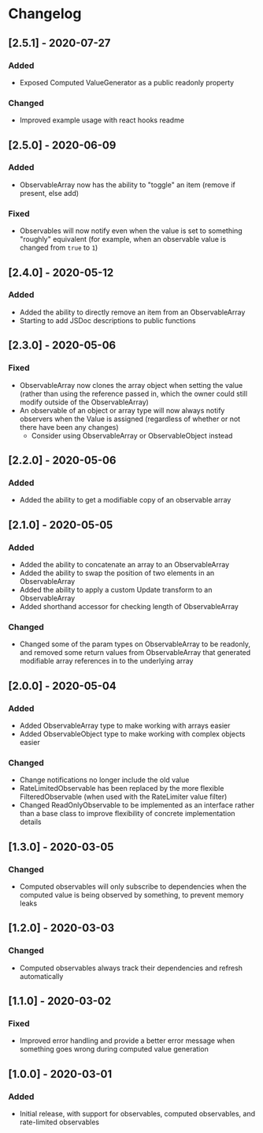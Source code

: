 # Changelog

## [2.5.1] - 2020-07-27
### Added
* Exposed Computed ValueGenerator as a public readonly property
### Changed
* Improved example usage with react hooks readme

## [2.5.0] - 2020-06-09
### Added
* ObservableArray now has the ability to "toggle" an item (remove if present, else add)
### Fixed
* Observables will now notify even when the value is set to something "roughly" equivalent (for example, when an observable value is changed from `true` to `1`)

## [2.4.0] - 2020-05-12
### Added
* Added the ability to directly remove an item from an ObservableArray
* Starting to add JSDoc descriptions to public functions

## [2.3.0] - 2020-05-06
### Fixed
* ObservableArray now clones the array object when setting the value (rather than using the reference passed in, which the owner could still modify outside of the ObservableArray)
* An observable of an object or array type will now always notify observers when the Value is assigned (regardless of whether or not there have been any changes)
  * Consider using ObservableArray or ObservableObject instead

## [2.2.0] - 2020-05-06
### Added
* Added the ability to get a modifiable copy of an observable array

## [2.1.0] - 2020-05-05
### Added
* Added the ability to concatenate an array to an ObservableArray
* Added the ability to swap the position of two elements in an ObservableArray
* Added the ability to apply a custom Update transform to an ObservableArray
* Added shorthand accessor for checking length of ObservableArray
### Changed
* Changed some of the param types on ObservableArray to be readonly, and removed some return values from ObservableArray that generated modifiable array references in to the underlying array

## [2.0.0] - 2020-05-04
### Added
* Added ObservableArray type to make working with arrays easier
* Added ObservableObject type to make working with complex objects easier
### Changed
* Change notifications no longer include the old value
* RateLimitedObservable has been replaced by the more flexible FilteredObservable (when used with the RateLimiter value filter)
* Changed ReadOnlyObservable to be implemented as an interface rather than a base class to improve flexibility of concrete implementation details

## [1.3.0] - 2020-03-05
### Changed
* Computed observables will only subscribe to dependencies when the computed value is being observed by something, to prevent memory leaks

## [1.2.0] - 2020-03-03
### Changed
* Computed observables always track their dependencies and refresh automatically

## [1.1.0] - 2020-03-02
### Fixed
* Improved error handling and provide a better error message when something goes wrong during computed value generation

## [1.0.0] - 2020-03-01
### Added
* Initial release, with support for observables, computed observables, and rate-limited observables
